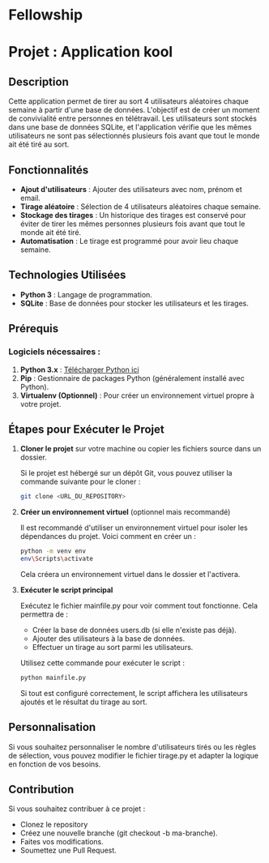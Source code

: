 # Fellowship

# Projet : Application kool

## Description
Cette application permet de tirer au sort 4 utilisateurs aléatoires chaque semaine à partir d'une base de données. L'objectif est de créer un moment de convivialité entre personnes en télétravail. Les utilisateurs sont stockés dans une base de données SQLite, et l'application vérifie que les mêmes utilisateurs ne sont pas sélectionnés plusieurs fois avant que tout le monde ait été tiré au sort.

## Fonctionnalités
- **Ajout d'utilisateurs** : Ajouter des utilisateurs avec nom, prénom et email.
- **Tirage aléatoire** : Sélection de 4 utilisateurs aléatoires chaque semaine.
- **Stockage des tirages** : Un historique des tirages est conservé pour éviter de tirer les mêmes personnes plusieurs fois avant que tout le monde ait été tiré.
- **Automatisation** : Le tirage est programmé pour avoir lieu chaque semaine.

## Technologies Utilisées
- **Python 3** : Langage de programmation.
- **SQLite** : Base de données pour stocker les utilisateurs et les tirages.

## Prérequis

### Logiciels nécessaires :
1. **Python 3.x** : [Télécharger Python ici](https://www.python.org/downloads/)
2. **Pip** : Gestionnaire de packages Python (généralement installé avec Python).
3. **Virtualenv (Optionnel)** : Pour créer un environnement virtuel propre à votre projet.

## Étapes pour Exécuter le Projet

1. **Cloner le projet** sur votre machine ou copier les fichiers source dans un dossier.

   Si le projet est hébergé sur un dépôt Git, vous pouvez utiliser la commande suivante pour le cloner :

   ```bash
   git clone <URL_DU_REPOSITORY>
   ```
2. **Créer un environnement virtuel** (optionnel mais recommandé)

   Il est recommandé d'utiliser un environnement virtuel pour isoler les dépendances du projet. Voici comment en créer un :

   ```bash
   python -m venv env
   env\Scripts\activate
   ```
   Cela créera un environnement virtuel dans le dossier et l'activera.

3. **Exécuter le script principal**

    Exécutez le fichier mainfile.py pour voir comment tout fonctionne. Cela permettra de :

    - Créer la base de données users.db (si elle n'existe pas déjà).
    - Ajouter des utilisateurs à la base de données.
    - Effectuer un tirage au sort parmi les utilisateurs.

    Utilisez cette commande pour exécuter le script :  

    ```bash
    python mainfile.py
    ```
    Si tout est configuré correctement, le script affichera les utilisateurs ajoutés et le résultat du tirage au sort.

## Personnalisation

Si vous souhaitez personnaliser le nombre d'utilisateurs tirés ou les règles de sélection, vous pouvez modifier le fichier tirage.py et adapter la logique en fonction de vos besoins.

## Contribution

Si vous souhaitez contribuer à ce projet :

   - Clonez le repository
   - Créez une nouvelle branche (git checkout -b ma-branche).
   - Faites vos modifications.
   - Soumettez une Pull Request.
